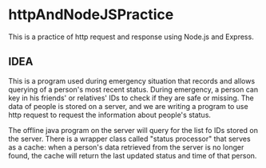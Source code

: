 # httpAndNodeJSPractice

This is a practice of http request and response using Node.js and Express.

## IDEA

This is a program used during emergency situation that records and allows querying of a person's most recent status. During emergency, a person can key in his friends' or relatives' IDs to check if they are safe or missing. The data of people is stored on a server, and we are writing a program to use http request to request the information about people's status.

The offline java program on the server will query for the list fo IDs stored on the server. There is a wrapper class called "status processor" that serves as a cache: when a person's data retrieved from the server is no longer found, the cache will return the last updated status and time of that person.
